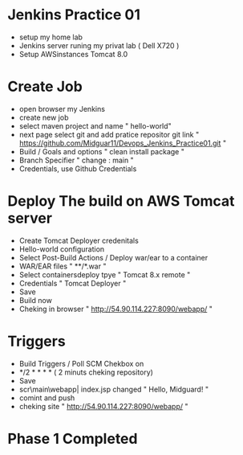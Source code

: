 # Jenkins Practice 01

- setup my home lab
- Jenkins server runing my privat lab ( Dell X720 )
- Setup AWSinstances Tomcat 8.0

# Create Job

- open browser my Jenkins
- create new job
- select maven project and name " hello-world"
- next page select git and add pratice repositor git link
" https://github.com/Midguar11/Devops_Jenkins_Practice01.git "
- Build / Goals and options " clean install package "
- Branch Specifier " change : main "
- Credentials, use Github Credentials

# Deploy The build on AWS Tomcat server

- Create Tomcat Deployer credenitals
- Hello-world configuration
- Select Post-Build Actions /  Deploy war/ear to a container 
- WAR/EAR files " **/*.war "
- Select containersdeploy tpye " Tomcat 8.x remote "
- Credentials " Tomcat Deployer "
- Save
- Build now
- Cheking in browser " http://54.90.114.227:8090/webapp/ " 

# Triggers

- Build Triggers / Poll SCM Chekbox on
- */2 * * * * ( 2 minuts cheking repository)
- Save
- scr\main\webapp| index.jsp changed " Hello, Midguard!  "
- comint and push
- cheking site " http://54.90.114.227:8090/webapp/ "

# Phase 1 Completed